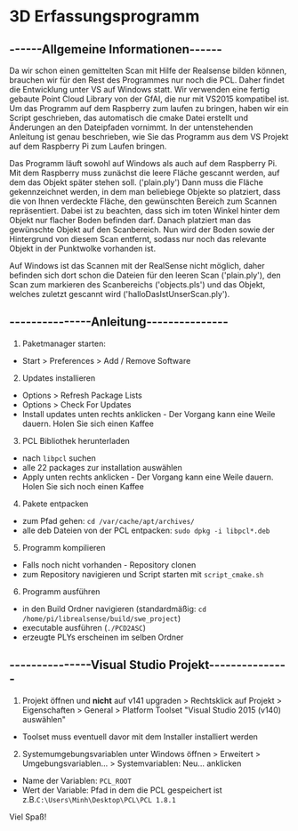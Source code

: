 # 3D Erfassungsprogramm

## ------Allgemeine Informationen------


Da wir schon einen gemittelten Scan mit Hilfe der Realsense bilden können, brauchen wir für den Rest des Programmes nur noch die PCL. Daher findet die Entwicklung unter VS auf Windows statt. Wir verwenden eine fertig gebaute Point Cloud Library von der GfAI, die nur mit VS2015 kompatibel ist. Um das Programm auf dem Raspberry zum laufen zu bringen, haben wir ein Script geschrieben, das automatisch die cmake Datei erstellt und Änderungen an den Dateipfaden vornimmt. In der untenstehenden Anleitung ist genau beschrieben, wie Sie das Programm aus dem VS Projekt auf dem Raspberry Pi zum Laufen bringen.

Das Programm läuft sowohl auf Windows als auch auf dem Raspberry Pi.
Mit dem Raspberry muss zunächst die leere Fläche gescannt werden, auf dem das Objekt später stehen soll. ('plain.ply')
Dann muss die Fläche gekennzeichnet werden, in dem man beliebiege Objekte so platziert, dass die von Ihnen verdeckte Fläche, den gewünschten Bereich zum Scannen repräsentiert.
Dabei ist zu beachten, dass sich im toten Winkel hinter dem Objekt nur flacher Boden befinden darf.
Danach platziert man das gewünschte Objekt auf den Scanbereich. Nun wird der Boden sowie der Hintergrund von diesem Scan entfernt, sodass nur noch das relevante Objekt in der
Punktwolke vorhanden ist. 

Auf Windows ist das Scannen mit der RealSense nicht möglich, daher befinden sich dort schon die Dateien für den leeren Scan ('plain.ply'), den Scan zum markieren des 
Scanbereichs ('objects.pls') und das Objekt, welches zuletzt gescannt wird ('halloDasIstUnserScan.ply').


## ---------------Anleitung---------------

1. Paketmanager starten:
- Start > Preferences > Add / Remove Software

2. Updates installieren
- Options > Refresh Package Lists
- Options > Check For Updates
- Install updates unten rechts anklicken - Der Vorgang kann eine Weile dauern. Holen Sie sich einen Kaffee

3. PCL Bibliothek herunterladen
- nach `libpcl` suchen
- alle 22 packages zur installation auswählen
- Apply unten rechts anklicken - Der Vorgang kann eine Weile dauern. Holen Sie sich noch einen Kaffee

4. Pakete entpacken
- zum Pfad gehen: `cd /var/cache/apt/archives/`
- alle deb Dateien von der PCL entpacken: `sudo dpkg -i libpcl*.deb`

5. Programm kompilieren
- Falls noch nicht vorhanden - Repository clonen
- zum Repository navigieren und Script starten mit `script_cmake.sh`

6. Programm ausführen
- in den Build Ordner navigieren (standardmäßig: `cd /home/pi/librealsense/build/swe_project`)
- executable ausführen (`./PCD2ASC`)
- erzeugte PLYs erscheinen im selben Ordner

## ---------------Visual Studio Projekt---------------

1. Projekt öffnen und **nicht** auf v141 upgraden > Rechtsklick auf Projekt > Eigenschaften > General > Platform Toolset "Visual Studio  2015 (v140) auswählen"
- Toolset muss eventuell davor mit dem Installer installiert werden

2. Systemumgebungsvariablen unter Windows öffnen > Erweitert > Umgebungsvariablen... > Systemvariablen: Neu... anklicken 
- Name der Variablen: `PCL_ROOT`
- Wert der Variable: Pfad in dem die PCL gespeichert ist z.B.`C:\Users\Minh\Desktop\PCL\PCL 1.8.1`


Viel Spaß!
